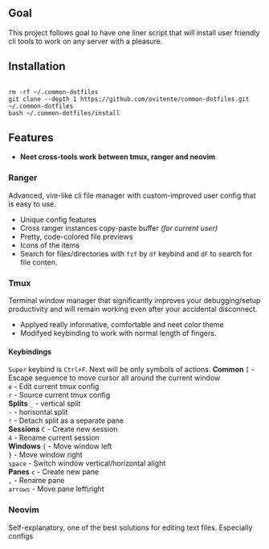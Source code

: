 ## Goal
This project follows goal to have one liner script that will install user friendly cli tools to work on any server with a pleasure.

## Installation
```

rm -rf ~/.common-dotfiles
git clone --depth 1 https://github.com/ovitente/common-dotfiles.git ~/.common-dotfiles
bash ~/.common-dotfiles/install
```

## Features

* **Neet cross-tools work between tmux, ranger and neovim**

### Ranger
Advanced, vim-like cli file manager with custom-improved user config that is easy to use.
* Unique config features
* Cross ranger instances copy-paste buffer _(for current user)_
* Pretty, code-colored file previews
* Icons of the items
* Search for files/directories with `fzf` by `df` keybind and `dF` to search for file conten.

### Tmux
Terminal window manager that significantly improves your debugging/setup productivity and will remain working even after your accidental disconnect.
* Applyed really informative, comfortable and neet color theme
* Modifyed keybinding to work with normal length of fingers.

#### Keybindings
`Super` keybind is `Ctrl+F`. Next will be only symbols of actions.
**Common**
`[` - Escape sequence to move cursor all around the current window <br>
`e` - Edit current tmux config <br>
`r` - Source current tmux config <br>
**Splits**
`_` - vertical split <br>
`-` - horisontal split <br>
`!` - Detach split as a separate pane <br>
**Sessions**
`C` - Create new session <br>
`4` - Rename current session <br>
**Windows**
`{` - Move window left <br>
`}` - Move window right <br>
`space` - Switch window vertical/horizontal alight <br>
**Panes**
`c` - Create new pane <br>
`,` - Rename pane <br>
`arrows` - Move pane left\right <br>

### Neovim
Self-explanatory, one of the best solutions for editing text files. Especially configs
